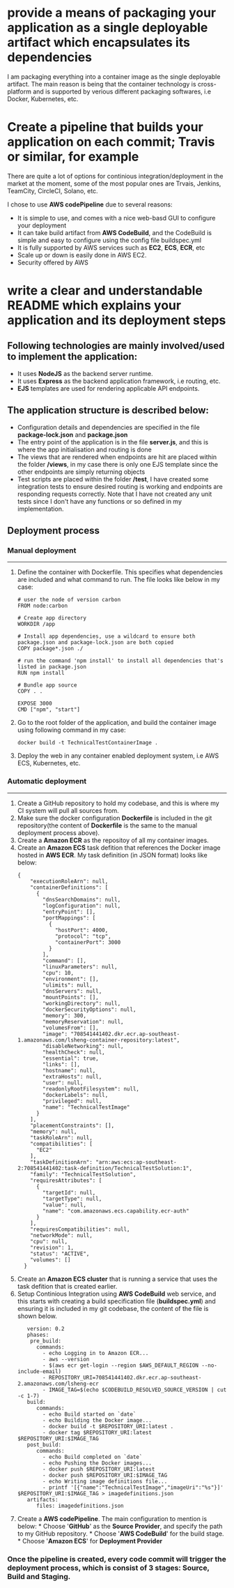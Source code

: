 # provide a means of packaging your application as a single deployable artifact which encapsulates its dependencies

I am packaging everything into a container image as the single deployable artifact. The main reason is being that the container technology is cross-platform and is supported by verious different packaging softwares, i.e Docker, Kubernetes, etc.

# Create a pipeline that builds your application on each commit; Travis or similar, for example

There are quite a lot of options for continious integration/deployment in the market at the moment, some of the most popular ones are Trvais, Jenkins, TeamCity, CircleCI, Solano, etc.

I chose to use **AWS codePipeline** due to several reasons:

* It is simple to use, and comes with a nice web-basd GUI to configure your deployment
* It can take build artifact from **AWS CodeBuild**, and the CodeBuild is simple and easy to configure using the config file buildspec.yml
* It is fully supported by AWS services such as **EC2**, **ECS**, **ECR**, etc
* Scale up or down is easily done in AWS EC2.
* Security offered by AWS

# write a clear and understandable README which explains your application and its deployment steps

   ## Following technologies are mainly involved/used to implement the application:

   * It uses **NodeJS** as the backend server runtime.
   * It uses **Express** as the backend application framework, i.e routing, etc.
   * **EJS** templates are used for rendering applicable API endpoints.


   ## The application structure is described below:

   * Configuration details and dependencies are specified in the file **package-lock.json** and **package.json**
   * The entry point of the application is in the file **server.js**, and this is where the app initialisation and routing is done
   * The views that are rendered when endpoints are hit are placed within the folder **/views**, in my case there is only one EJS template since the other endpoints are simply returning objects
   * Test scripts are placed within the folder **/test**, I have created some integration tests to ensure desired routing is working and endpoints are responding requests correctly. Note that I have not created any unit tests since I don't have any functions or so defined in my implementation.


   ## Deployment process

   ### Manual deployment
   ---

   1. Define the container with Dockerfile. This specifies what dependencies are included and what command to run. The file looks like below   in my case:
      ```
      # user the node of version carbon
      FROM node:carbon

      # Create app directory
      WORKDIR /app

      # Install app dependencies, use a wildcard to ensure both package.json and package-lock.json are both copied
      COPY package*.json ./

      # run the command 'npm install' to install all dependencies that's listed in package.json
      RUN npm install

      # Bundle app source
      COPY . .

      EXPOSE 3000
      CMD ["npm", "start"]
      ```
   2. Go to the root folder of the application, and build the container image using following command in my case:
      ```
      docker build -t TechnicalTestContainerImage .
      ```
   3. Deploy the web in any container enabled deployment system, i.e AWS ECS, Kubernetes, etc.

   ### Automatic deployment
   ---

   1. Create a GitHub repository to hold my codebase, and this is where my CI system will pull all sources from.
   2. Make sure the docker configuration **Dockerfile** is included in the git repository(the content of **Dockerfile** is the same to the manual deployment process above).
   3. Create a **Amazon ECR** as the repositoy of all my container images.
   4. Create an **Amazon ECS** task defition that references the Docker image hosted in **AWS ECR**. My task definition (in JSON format) looks like below:
      ```
      {
		  "executionRoleArn": null,
		  "containerDefinitions": [
		    {
		      "dnsSearchDomains": null,
		      "logConfiguration": null,
		      "entryPoint": [],
		      "portMappings": [
		        {
		          "hostPort": 4000,
		          "protocol": "tcp",
		          "containerPort": 3000
		        }
		      ],
		      "command": [],
		      "linuxParameters": null,
		      "cpu": 10,
		      "environment": [],
		      "ulimits": null,
		      "dnsServers": null,
		      "mountPoints": [],
		      "workingDirectory": null,
		      "dockerSecurityOptions": null,
		      "memory": 300,
		      "memoryReservation": null,
		      "volumesFrom": [],
		      "image": "708541441402.dkr.ecr.ap-southeast-1.amazonaws.com/lsheng-container-repository:latest",
		      "disableNetworking": null,
		      "healthCheck": null,
		      "essential": true,
		      "links": [],
		      "hostname": null,
		      "extraHosts": null,
		      "user": null,
		      "readonlyRootFilesystem": null,
		      "dockerLabels": null,
		      "privileged": null,
		      "name": "TechnicalTestImage"
		    }
		  ],
		  "placementConstraints": [],
		  "memory": null,
		  "taskRoleArn": null,
		  "compatibilities": [
		    "EC2"
		  ],
		  "taskDefinitionArn": "arn:aws:ecs:ap-southeast-2:708541441402:task-definition/TechnicalTestSolution:1",
		  "family": "TechnicalTestSolution",
		  "requiresAttributes": [
		    {
		      "targetId": null,
		      "targetType": null,
		      "value": null,
		      "name": "com.amazonaws.ecs.capability.ecr-auth"
		    }
		  ],
		  "requiresCompatibilities": null,
		  "networkMode": null,
		  "cpu": null,
		  "revision": 1,
		  "status": "ACTIVE",
		  "volumes": []
		}
      ```
   5. Create an **Amazon ECS cluster** that is running a service that uses the task defition that is created earlier.
   6. Setup Continious Integration using **AWS CodeBuild** web service, and this starts with creating a build specification file (**buildspec.yml**) and ensuring it is included in my git codebase, the content of the file is shown below.
      ```
	     version: 0.2
		 phases:
		  pre_build:
		    commands:
		      - echo Logging in to Amazon ECR...
		      - aws --version
		      - $(aws ecr get-login --region $AWS_DEFAULT_REGION --no-include-email)
		      - REPOSITORY_URI=708541441402.dkr.ecr.ap-southeast-2.amazonaws.com/lsheng-ecr
		      - IMAGE_TAG=$(echo $CODEBUILD_RESOLVED_SOURCE_VERSION | cut -c 1-7)
		 build:
		    commands:
		      - echo Build started on `date`
		      - echo Building the Docker image...          
		      - docker build -t $REPOSITORY_URI:latest .
		      - docker tag $REPOSITORY_URI:latest $REPOSITORY_URI:$IMAGE_TAG
		 post_build:
		    commands:
		      - echo Build completed on `date`
		      - echo Pushing the Docker images...
		      - docker push $REPOSITORY_URI:latest
		      - docker push $REPOSITORY_URI:$IMAGE_TAG
		      - echo Writing image definitions file...
		      - printf '[{"name":"TechnicalTestImage","imageUri":"%s"}]' $REPOSITORY_URI:$IMAGE_TAG > imagedefinitions.json
		 artifacts:
		    files: imagedefinitions.json
      ```
   7. Create a **AWS codePipeline**. The main configuration to mention is below:
     * Choose '**GitHub**' as the **Source Provider**, and specify the path to my GitHub repository.
     * Choose '**AWS CodeBuild**' for the build stage.
     * Choose '**Amazon ECS**' for **Deployment Provider**

  ### Once the pipeline is created, every code commit will trigger the deployment process, which is consist of 3 stages: Source, Build and Staging.